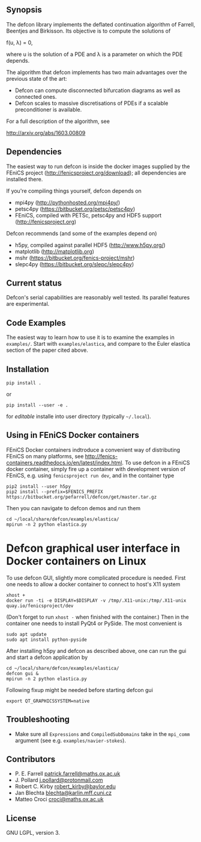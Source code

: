 ## Synopsis

The defcon library implements the deflated continuation algorithm of
Farrell, Beentjes and Birkisson. Its objective is to compute the
solutions of

f(u, λ) = 0,

where u is the solution of a PDE and λ is a parameter on which the PDE
depends.

The algorithm that defcon implements has two main advantages over the
previous state of the art:

* Defcon can compute disconnected bifurcation diagrams as well as connected ones.
* Defcon scales to massive discretisations of PDEs if a scalable preconditioner is available.

For a full description of the algorithm, see

http://arxiv.org/abs/1603.00809

## Dependencies

The easiest way to run defcon is inside the docker images supplied by the FEniCS project
(http://fenicsproject.org/download); all dependencies are installed there.

If you're compiling things yourself, defcon depends on

* mpi4py (http://pythonhosted.org/mpi4py/)
* petsc4py (https://bitbucket.org/petsc/petsc4py)
* FEniCS, compiled with PETSc, petsc4py and HDF5 support (http://fenicsproject.org)

Defcon recommends (and some of the examples depend on)

* h5py, compiled against parallel HDF5 (http://www.h5py.org/)
* matplotlib (http://matplotlib.org)
* mshr (https://bitbucket.org/fenics-project/mshr)
* slepc4py (https://bitbucket.org/slepc/slepc4py)

## Current status

Defcon's serial capabilities are reasonably well tested. Its parallel features are
experimental.

## Code Examples

The easiest way to learn how to use it is to examine the examples
in `examples/`. Start with `examples/elastica`, and compare to the Euler
elastica section of the paper cited above.

## Installation

    pip install .

or

    pip install --user -e .

for *editable* installe into user directory (typically `~/.local`).

## Using in FEniCS Docker containers

FEniCS Docker containers indtroduce a convenient way of distributing FEniCS on
many platforms, see
http://fenics-containers.readthedocs.io/en/latest/index.html.
To use defcon in a FEniCS docker container, simply fire up a container with
development version of FEniCS, e.g. using `fenicsproject run dev`, and in
the container type

    pip2 install --user h5py
    pip2 install --prefix=$FENICS_PREFIX https://bitbucket.org/pefarrell/defcon/get/master.tar.gz

Then you can navigate to defcon demos and run them

    cd ~/local/share/defcon/examples/elastica/
    mpirun -n 2 python elastica.py

# Defcon graphical user interface in Docker containers on Linux

To use defcon GUI, slightly more complicated procedure is needed. First one
needs to allow a docker container to connect to host's X11 system

    xhost +
    docker run -ti -e DISPLAY=$DISPLAY -v /tmp/.X11-unix:/tmp/.X11-unix quay.io/fenicsproject/dev

(Don't forget to run `xhost -` when finished with the container.) Then in
the container one needs to install PyQt4 or PySide. The most convenient is

    sudo apt update
    sudo apt install python-pyside

After installing h5py and defcon as described above, one can run the gui
and start a defcon application by

    cd ~/local/share/defcon/examples/elastica/
    defcon gui &
    mpirun -n 2 python elastica.py

Following fixup might be needed before starting defcon gui

    export QT_GRAPHICSSYSTEM=native

## Troubleshooting

* Make sure all `Expressions` and `CompiledSubDomains` take in the `mpi_comm` argument
  (see e.g. `examples/navier-stokes`).

## Contributors

* P. E. Farrell <patrick.farrell@maths.ox.ac.uk>
* J. Pollard <j.pollard@protonmail.com>
* Robert C. Kirby <robert_kirby@baylor.edu>
* Jan Blechta <blechta@karlin.mff.cuni.cz>
* Matteo Croci <croci@maths.ox.ac.uk>

## License

GNU LGPL, version 3.
